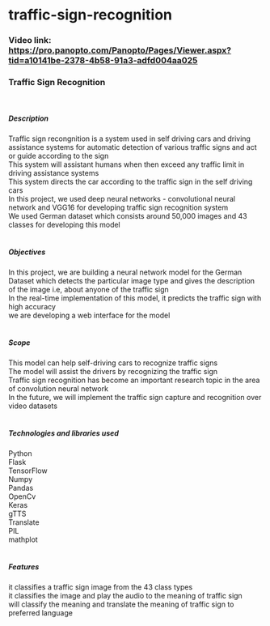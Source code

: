 # traffic-sign-recognition
### Video link: https://pro.panopto.com/Panopto/Pages/Viewer.aspx?tid=a10141be-2378-4b58-91a3-adfd004aa025

<h3> Traffic Sign Recognition </h3>
</br>
<h5> Description </h5>
Traffic sign recongnition is a system used in self driving cars and driving assistance systems for automatic detection of various traffic signs and act or guide according to the sign</br>
This system will assistant humans when then exceed any traffic limit in driving assistance systems </br>
This system directs the car according to the traffic sign in the self driving cars </br>
In this project, we used deep neural networks - convolutional neural network and VGG16 for developing traffic sign recognition system </br>
We used German dataset which consists around 50,000 images and 43 classes for developing this model </br>
</br>
<h5> Objectives </h5>
In this project, we are building a neural network model for the German Dataset which detects the particular image type and gives the description of the image i.e, about anyone of the traffic sign </br>
In the real-time implementation of this model, it predicts the traffic sign with high accuracy </br>
we are developing a web interface for the model </br>
</br>
<h5> Scope </h5>
This model can help self-driving cars to recognize traffic signs </br>
The model will assist the drivers by recognizing the traffic sign </br>
Traffic sign recognition has become an important research topic in the area of convolution neural network </br>
In the future, we will implement the traffic sign capture and  recognition over video datasets </br>
</br> 
<h5> Technologies and libraries used </h5>
Python </br>
Flask </br>
TensorFlow</br>
Numpy </br>
Pandas </br>
OpenCv </br>
Keras </br>
gTTS </br>
Translate </br>
PIL </br>
mathplot </br>
</br>
<h5> Features </h5>
it classifies a traffic sign image from the 43 class types </br>
it classifies the image and play the audio to the meaning of traffic sign </br>
will classify the meaning and translate the meaning of traffic sign to preferred language </br>



